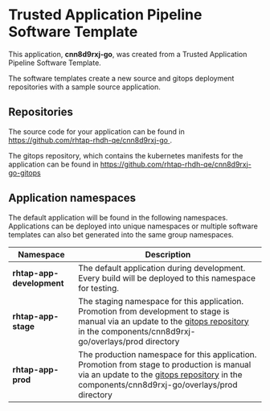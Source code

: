 # Trusted Application Pipeline Software Template

This application, **cnn8d9rxj-go**, was created from a Trusted Application Pipeline Software Template.

The software templates create a new source and gitops deployment repositories with a sample source application. 

## Repositories

The source code for your application can be found in [https://github.com/rhtap-rhdh-qe/cnn8d9rxj-go ](https://github.com/rhtap-rhdh-qe/cnn8d9rxj-go ).
 
The gitops repository, which contains the kubernetes manifests for the application can be found in 
[https://github.com/rhtap-rhdh-qe/cnn8d9rxj-go-gitops ](https://github.com/rhtap-rhdh-qe/cnn8d9rxj-go-gitops ) 

## Application namespaces 

The default application will be found in the following namespaces. Applications can be deployed into unique namespaces or multiple software templates can also bet generated into the same group namespaces.  

|  Namespace   |  Description   |  
| -------- | -------- |   
| **rhtap-app-development** | The default application during development. Every build will be deployed to this namespace for testing. | 
| **rhtap-app-stage** | The staging namespace for this application. Promotion from development to stage is manual via an update to the [gitops repository](https://github.com/rhtap-rhdh-qe/cnn8d9rxj-go-gitops ) in the components/cnn8d9rxj-go/overlays/prod directory |  
| **rhtap-app-prod** | The production namespace for this application. Promotion from stage to production is manual via an update to the [gitops repository](https://github.com/rhtap-rhdh-qe/cnn8d9rxj-go-gitops ) in the components/cnn8d9rxj-go/overlays/prod directory | 
